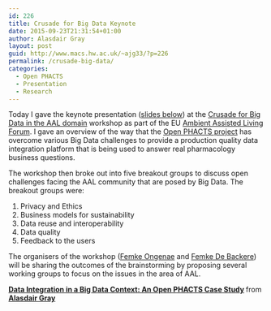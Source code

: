 ```yaml
---
id: 226
title: Crusade for Big Data Keynote
date: 2015-09-23T21:31:54+01:00
author: Alasdair Gray
layout: post
guid: http://www.macs.hw.ac.uk/~ajg33/?p=226
permalink: /crusade-big-data/
categories:
  - Open PHACTS
  - Presentation
  - Research
---
```

Today I gave the keynote presentation ([slides below](#slides)) at the [Crusade for Big Data in the AAL domain](https://www.linkedin.com/pulse/call-participation-interactive-session-crusade-big-data-de-backere) workshop as part of the EU [Ambient Assisted Living Forum](http://www.aalforum.eu/). I gave an overview of the way that the [Open PHACTS project](http://www.openphacts.org) has overcome various Big Data challenges to provide a production quality data integration platform that is being used to answer real pharmacology business questions.

The workshop then broke out into five breakout groups to discuss open challenges facing the AAL community that are posed by Big Data. The breakout groups were:

  1. Privacy and Ethics
  2. Business models for sustainability
  3. Data reuse and interoperability
  4. Data quality
  5. Feedback to the users

The organisers of the workshop ([Femke Ongenae](https://biblio.ugent.be/person/802000192218) and [Femke De Backere](https://biblio.ugent.be/person/802000602446)) will be sharing the outcomes of the brainstorming by proposing several working groups to focus on the issues in the area of AAL.  
<a name="slides"></a>  


<div style="margin-bottom: 5px;">
  <strong> <a title="Data Integration in a Big Data Context: An Open PHACTS Case Study" href="//www.slideshare.net/alasdair_gray/data-integration-in-a-big-data-context-an-open-phacts-case-study" target="_blank">Data Integration in a Big Data Context: An Open PHACTS Case Study</a> </strong> from <strong><a href="//www.slideshare.net/alasdair_gray" target="_blank">Alasdair Gray</a></strong>
</div>